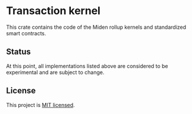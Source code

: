 # Transaction kernel

This crate contains the code of the Miden rollup kernels and standardized smart contracts.

## Status

At this point, all implementations listed above are considered to be experimental and are subject to change.

## License

This project is [MIT licensed](../LICENSE).
